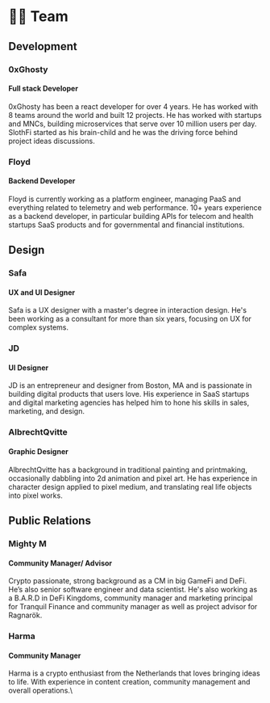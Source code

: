 # 👨🏫 Team

## Development

### 0xGhosty

#### Full stack Developer

0xGhosty has been a react developer for over 4 years. He has worked with 8 teams around the world and built 12 projects. He has worked with startups and MNCs, building microservices that serve over 10 million users per day. SlothFi started as his brain-child and he was the driving force behind project ideas discussions.&#x20;

### Floyd

#### Backend Developer

Floyd is currently working as a platform engineer, managing PaaS and everything related to telemetry and web performance. 10+ years experience as a backend developer, in particular building APIs for telecom and health startups SaaS products and for governmental and financial institutions.

## Design

### Safa

#### UX and UI Designer

Safa is a UX designer with a master's degree in interaction design. He's been working as a consultant for more than six years, focusing on UX for complex systems.&#x20;

### JD

#### UI Designer

JD is an entrepreneur and designer from Boston, MA and is passionate in building digital products that users love. His experience in SaaS startups and digital marketing agencies has helped him to hone his skills in sales, marketing, and design.

### AlbrechtQvitte

#### Graphic Designer

AlbrechtQvitte has a background in traditional painting and printmaking, occasionally dabbling into 2d animation and pixel art. He has experience in character design applied to pixel medium, and translating real life objects into pixel works.

## Public Relations

### Mighty M

#### Community Manager/ Advisor

Crypto passionate, strong background as a CM in big GameFi and DeFi. He’s also senior software engineer and data scientist. He's also working as a B.A.R.D in DeFi Kingdoms, community manager and marketing principal for Tranquil Finance and community manager as well as project advisor for Ragnarök.

### Harma

#### Community Manager

Harma is a crypto enthusiast from the Netherlands that loves bringing ideas to life. With experience in content creation, community management and overall operations.\
